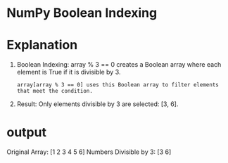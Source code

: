 # NumPy Boolean Indexing

# Explanation

01. Boolean Indexing:
        array % 3 == 0 creates a Boolean array where each element is True if it is divisible by 3.

        array[array % 3 == 0] uses this Boolean array to filter elements that meet the condition.

02. Result:
        Only elements divisible by 3 are selected: [3, 6].

# output

Original Array: [1 2 3 4 5 6]
Numbers Divisible by 3: [3 6]
